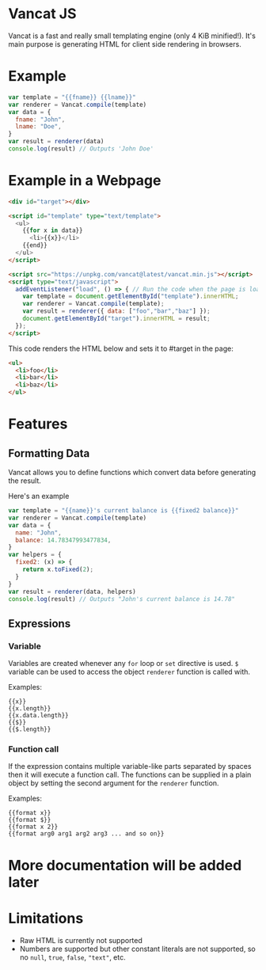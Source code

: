 # Vancat JS

Vancat is a fast and really small templating engine (only 4 KiB minified!). It's main purpose is generating HTML for client side rendering in browsers.

# Example

```js
var template = "{{fname}} {{lname}}"
var renderer = Vancat.compile(template)
var data = {
  fname: "John",
  lname: "Doe",
}
var result = renderer(data)
console.log(result) // Outputs 'John Doe'
```

# Example in a Webpage

```html
<div id="target"></div>

<script id="template" type="text/template">
  <ul>
    {{for x in data}}
      <li>{{x}}</li>
    {{end}}
  </ul>
</script>

<script src="https://unpkg.com/vancat@latest/vancat.min.js"></script>
<script type="text/javascript">
  addEventListener("load", () => { // Run the code when the page is loaded
    var template = document.getElementById("template").innerHTML;
    var renderer = Vancat.compile(template);
    var result = renderer({ data: ["foo","bar","baz"] });
    document.getElementById("target").innerHTML = result;
  });
</script>
```

This code renders the HTML below and sets it to #target in the page:
```html
<ul>
  <li>foo</li>
  <li>bar</li>
  <li>baz</li>
</ul>
```

# Features

## Formatting Data

Vancat allows you to define functions which convert data before generating the result.

Here's an example

```js
var template = "{{name}}'s current balance is {{fixed2 balance}}"
var renderer = Vancat.compile(template)
var data = {
  name: "John",
  balance: 14.78347993477834,
}
var helpers = {
  fixed2: (x) => {
    return x.toFixed(2);
  }
}
var result = renderer(data, helpers)
console.log(result) // Outputs "John's current balance is 14.78"
```

## Expressions

### Variable

Variables are created whenever any `for` loop or `set` directive is used. `$` variable can be used to access the object `renderer` function is called with.

Examples:
```
{{x}}
{{x.length}}
{{x.data.length}}
{{$}}
{{$.length}}
```

### Function call

If the expression contains multiple variable-like parts separated by spaces then it will execute a function call. The functions can be supplied in a plain object by setting the second argument for the `renderer` function.

Examples:
```
{{format x}}
{{format $}}
{{format x 2}}
{{format arg0 arg1 arg2 arg3 ... and so on}}
```

# More documentation will be added later

# Limitations

  * Raw HTML is currently not supported
  * Numbers are supported but other constant literals are not supported, so no `null`, `true`, `false`, `"text"`, etc.
